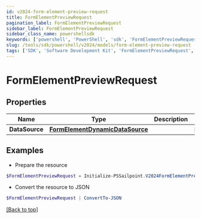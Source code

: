 ```yaml
---
id: v2024-form-element-preview-request
title: FormElementPreviewRequest
pagination_label: FormElementPreviewRequest
sidebar_label: FormElementPreviewRequest
sidebar_class_name: powershellsdk
keywords: ['powershell', 'PowerShell', 'sdk', 'FormElementPreviewRequest', 'V2024FormElementPreviewRequest'] 
slug: /tools/sdk/powershell/v2024/models/form-element-preview-request
tags: ['SDK', 'Software Development Kit', 'FormElementPreviewRequest', 'V2024FormElementPreviewRequest']
---
```



# FormElementPreviewRequest

## Properties

Name | Type | Description | Notes
------------ | ------------- | ------------- | -------------
**DataSource** | [**FormElementDynamicDataSource**](form-element-dynamic-data-source) |  | [optional] 

## Examples

- Prepare the resource
```powershell
$FormElementPreviewRequest = Initialize-PSSailpoint.V2024FormElementPreviewRequest  -DataSource null
```

- Convert the resource to JSON
```powershell
$FormElementPreviewRequest | ConvertTo-JSON
```


[[Back to top]](#) 

